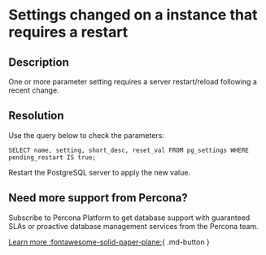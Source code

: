 # Settings changed on a instance that requires a restart

## Description

One or more parameter setting requires a server restart/reload following a recent change.

## Resolution

Use the query below to check the parameters:
```
SELECT name, setting, short_desc, reset_val FROM pg_settings WHERE pending_restart IS true;
```

Restart the PostgreSQL server to apply the new value.

## Need more support from Percona?
Subscribe to Percona Platform to get database support with guaranteed SLAs or proactive database management services from the Percona team.

[Learn more :fontawesome-solid-paper-plane:](https://per.co.na/subscribe){ .md-button }
